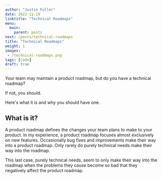 ```yaml
---
author: "Justin Fuller"
date: 2022-12-19
linktitle: "Technical Roadmaps"
menu:
  main:
    parent: posts
next: /posts/technical-roadmaps
title: "Technical Roadmaps"
weight: 1
images:
 - /technical-roadmaps.png
tags: [Code]
draft: true
---
```


Your team may maintain a product roadmap, but do you have a technical roadmap?

If not, you should. 

Here's what it is and why you should have one.

<!--more-->

## What is it?

A product roadmap defines the changes your team plans to make to your product. 
In my experience, a product roadmap focuses almost exclusively on new features.
Occasionally bug fixes and improvements make their way into a product roadmap.
Only rarely do purely technical needs make their way into the roadmap.

This last case, purely technical needs, seem to only make their way into the roadmap
when the problems they cause become so bad that they negatively affect the product roadmap.

